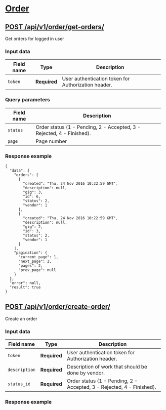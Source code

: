 # [Order](order.md)
## [POST /api/v1/order/get-orders/](order.md#get-apiv1orderget-orders)
Get orders for logged in user
### Input data
Field name   | Type          | Description
------------ | ------------- | ------------
`token`      | **Required**  | User authentication token for Authorization header.

### Query parameters
Field name   | Description
------------ | ---------------
`status`   | Order status (1 - Pending, 2 - Accepted, 3 - Rejected, 4 - Finished).
`page`	 | Page number

### Response example
	{
	  "data": {
	    "orders": [
	      {
	        "created": "Thu, 24 Nov 2016 10:22:59 GMT", 
	        "description": null, 
	        "gig": 3, 
	        "id": 6, 
	        "status": 2, 
	        "vendor": 1
	      }, 
	      {
	        "created": "Thu, 24 Nov 2016 10:22:59 GMT", 
	        "description": null, 
	        "gig": 2, 
	        "id": 3, 
	        "status": 2, 
	        "vendor": 1
	      }
	    ], 
	    "pagination": {
	      "current_page": 1, 
	      "next_page": 2, 
	      "pages": 2, 
	      "prev_page": null
	    }
	  }, 
	  "error": null, 
	  "result": true
	}

## [POST /api/v1/order/create-order/](order.md#post-apiv1ordercreate-order)
Create an order
### Input data
Field name   | Type          | Description
------------ | ------------- | ------------
`token`      | **Required**  | User authentication token for Authorization header.
`description`| **Required**  | Description of work that should be done by vendor.
`status_id`     | **Required**  | Order status (1 - Pending, 2 - Accepted, 3 - Rejected, 4 - Finished).

### Response example
